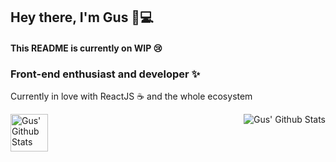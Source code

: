 ## Hey there, I'm Gus 👋💻
#### This README is currently on WIP 😢

### Front-end enthusiast and developer ✨
 Currently in love with ReactJS ☕ and the whole ecosystem

<img align="left" alt="Gus' Github Stats" width="60" src="https://github-readme-stats.vercel.app/api?username=GustavoHBC&show_icons=true&theme=shades-of-purple" />

<img align="right" alt="Gus' Github Stats" src="https://github-readme-stats.vercel.app/api/top-langs/?username=GustavoHBC&layout=compact&theme=shades-of-purple" />
<!-- 
  Theme Creation
<img align="left" alt="Gus' Github Stats" src="https://github-readme-stats.vercel.app/api?username=GustavoHBC&show_icons=true&title_color=a938ff&icon_color=a938ff&text_color=7100c7&bg_color=ffffff,fff83b,fffc9e" />


<br/>
<br/>
[twitter]: https://twitter.com/sadguss
[instagram]: https://instagram.com/gus.bedendo
[linkedin]: https://linkedin.com/in/gustavobedendo
[spotify]: https://open.spotify.com/user/heart14_/